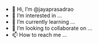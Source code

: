 - 👋 Hi, I’m @jayaprasadrao
- 👀 I’m interested in ...
- 🌱 I’m currently learning ...
- 💞️ I’m looking to collaborate on ...
- 📫 How to reach me ...

<!---
jayaprasadrao/jayaprasadrao is a ✨ special ✨ repository because its `README.md` (this file) appears on your GitHub profile.
You can click the Preview link to take a look at your changes.
--->
